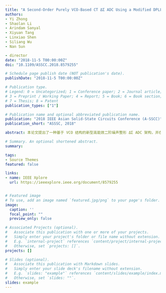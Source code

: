 ```yaml
---
title: "A Second-Order Purely VCO-Based CT ΔΣ ADC Using a Modified DPLL Structure in 40-nm CMOS"
authors:
- Yi Zhong
- Shaolan Li
- Arindam Sanyal
- Xiyuan Tang
- Linxiao Shen
- Siliang Wu
- Nan Sun

- director
date: "2018-11-5 T00:00:00Z"
doi: "10.1109/ASSCC.2018.8579255"

# Schedule page publish date (NOT publication's date).
publishDate: "2018-11-5 T00:00:00Z"

# Publication type.
# Legend: 0 = Uncategorized; 1 = Conference paper; 2 = Journal article;
# 3 = Preprint / Working Paper; 4 = Report; 5 = Book; 6 = Book section;
# 7 = Thesis; 8 = Patent
publication_types: ["1"]

# Publication name and optional abbreviated publication name.
publication: "2018 IEEE Asian Solid-State Circuits Conference (A-SSCC)"
publication_short: "ASSSC, 2018"

abstract: 本论文提出了一种基于 VCO 结构的新型高能效二阶噪声整形 ΔΣ ADC 架构，并在此架构基础上，提出了一种能显著降低第一级 VCO 功耗和噪声的多鉴频鉴相器（Phase Frequency Detector， PFD）拓扑结构和一种能显著降低数模转换器（Digital-to-Analog Converter， DAC）失配误差和热噪声的三电平控制模式，使 ADC 在保持良好工艺兼容性的同时具有低功耗和高能效的特点，非常适合于无线通信系统以及物联网等应用。在此基础上，本文基于 40 nm CMOS 工艺，设计出一款基于 VCO 积分器二阶量化噪声整形的 ΔΣ ADC 芯片。测试结果表明该芯片实现了 11.5 位有效位数（Effective Number of Bits, ENOB），带宽达到了 5.2 MHz，芯片功耗为 0.85 mW，面积仅为 0.086 mm2。

# Summary. An optional shortened abstract.
summary: 

tags:
- Source Themes
featured: false

links:
- name: IEEE Xplore
  url: https://ieeexplore.ieee.org/document/8579255


# Featured image
# To use, add an image named `featured.jpg/png` to your page's folder. 
image:
  caption: ''
  focal_point: ""
  preview_only: false

# Associated Projects (optional).
#   Associate this publication with one or more of your projects.
#   Simply enter your project's folder or file name without extension.
#   E.g. `internal-project` references `content/project/internal-project/index.md`.
#   Otherwise, set `projects: []`.
projects: []

# Slides (optional).
#   Associate this publication with Markdown slides.
#   Simply enter your slide deck's filename without extension.
#   E.g. `slides: "example"` references `content/slides/example/index.md`.
#   Otherwise, set `slides: ""`.
slides: example
---
```

